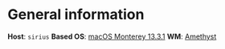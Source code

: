 # General information

**Host**: `sirius`
**Based OS**: [macOS Monterey 13.3.1](https://www.apple.com/es/macos/ventura/)
**WM**: [Amethyst](https://ianyh.com/amethyst/)
